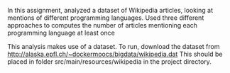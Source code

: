 In this assignment, analyzed a dataset of Wikipedia articles, looking at mentions of different programming languages.
Used three different approaches to computes the number of articles mentioning each programming language at least once

This analysis makes use of a dataset. To run, download the dataset from http://alaska.epfl.ch/~dockermoocs/bigdata/wikipedia.dat 
This should be placed in folder src/main/resources/wikipedia in the project directory.

